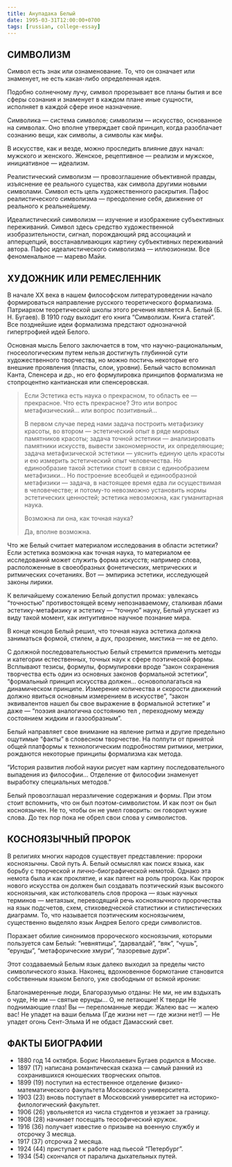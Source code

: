 ```yaml
---
title: Анупадака Белый
date: 1995-03-31T12:00:00+0700
tags: [russian, college-essay]
---
```

## СИМВОЛИЗМ
Символ есть знак или ознаменование. То, что он означает или знаменует, не есть какая-либо определенная идея.

Подобно солнечному лучу, символ прорезывает все планы бытия и все сферы сознания и знаменует в каждом плане иные сущности, исполняет в каждой сфере иное назначение.

Символика — система символов; символизм — искусство, основанное на символах. Оно вполне утверждает свой принцип, когда разоблачает сознанию вещи, как символы, а символы как мифы.

В искусстве, как и везде, можно проследить влияние двух начал: мужского и женского. Женское, рецептивное — реализм и мужское, инициативное — идеализм.

Реалистический символизм — провозглашение объективной правды, изъяснение ее реального существа, как символа другими новыми символами. Символ есть цель художественного раскрытия. Пафос реалистического символизма — преодоление себя, движение от реального к реальнейшему.

Идеалистический символизм — изучение и изображение субъективных переживаний. Символ здесь средство художественной изобразительности, сигнал, порождающий ряд ассоциаций и апперцепций, восстанавливающих картину субъективных переживаний автора. Пафос идеалистического символизма — иллюзионизм. Все феноменальное — марево Майи.

## ХУДОЖНИК ИЛИ РЕМЕСЛЕННИК
В начале XX века в нашем философском литературоведении начало формироваться направление русского теоретического формализма. Патриархом теоретической школы  этого речения является А. Белый (Б. Н. Бугаев). В 1910 году выходит его книга “Символизм. Книга статей”. Все позднейшие идеи формализма предстают однозначной гипертрофией идей Белого.

Основная мысль Белого заключается в том, что научно-рациональным, гносеологическим путем нельзя достигнуть глубинной сути художественного творчества, но можно постичь некоторые его внешние проявления (пласты, слои, уровни). Белый часто вспоминал Канта, Спенсера и др., но его формулировка принципов формализма не стопроцентно кантианская или спенсеровская.

> Если Эстетика есть наука о прекрасном, то область ее — прекрасное. Что есть прекрасное? Это или вопрос метафизический... или вопрос позитивный...
> 
> В первом случае перед нами задача построить метафизику красоты, во втором — эстетический опыт в ряде мировых памятников красоты; задача точной эстетики — анализировать памятники искусств, вывести закономерности, их определяющие; задача метафизической эстетики — уяснить единую цель красоты и ею измерить эстетический опыт человечества. Но единообразие такой эстетики стоит в связи с единообразием метафизики... Но построение всеобщей и единообразной метафизики — задача, в настоящее время едва ли осуществимая в человечестве; и потому-то невозможно установить нормы эстетических ценностей; эстетика невозможна, как   гуманитарная наука. 
> 
> Возможна ли она, как точная наука? 
> 
> Да, вполне возможна.

Что же Белый считает материалом исследования в области эстетики? Если эстетика возможна как точная наука, то материалом ее исследований может служить форма искусств; например слова, расположенные в своеобразных фонетических, метрических и ритмических сочетаниях. Вот — эмпирика эстетики, исследующей законы лирики.

К величайшему сожалению Белый допустил промах: увлекаясь “точностью” противостоящей всему непознаваемому, сталкивая лбами эстетику-метафизику и эстетику — “точную” науку, Белый упускает из виду такой момент, как интуитивное научное познание мира.

В конце концов Белый решил, что точная наука эстетика должна заниматься формой, стилем, а дух, прозрение, мистика — не ее дело.

С должной последовательностью Белый стремится применить методы и категории естественных, точных наук к сфере поэтической формы. Всплывают тезисы, формулы, формулировки вроде “закон сохранения творчества есть один из основных законов формальной эстетики”, “формальный принцип искусства должен... основополагаться на динамическом принципе. Измерение количества и скорости движений должно явиться основным измерением в искусстве”, “закон эквивалентов нашел бы свое выражение в формальной эстетике” и даже — “поэзия аналогична состоянию тел , переходному между состоянием жидким и газообразным”.

Белый направляет свое внимание на явление ритма и другие предельно ощутимые “факты” в словесном творчестве. На полпути от принятой общей платформы к технологическим подробностям ритмики, метрики, рождаются некоторые принципы формализма как метода.

“История развития любой науки рисует нам картину последовательного выпадения из философии... Отделение от философии знаменует выработку специальных методов.”

Белый провозглашал неразличение содержания и формы. При этом стоит вспомнить, что он был поэтом-символистом. И как поэт он был косноязычен. Не то, чтобы он не умел говорить: он говорил чужие слова. До тех пор пока не обрел свои слова у символистов.

## КОСНОЯЗЫЧНЫЙ ПРОРОК
В религиях многих народов существует представление: пророки косноязычны. Свой путь А. Белый осмыслял как поиск языка, как борьбу с творческой и лично-биографической немотой. Однако эта немота была и как проклятие, и как патент на роль пророка. Как пророк нового искусства он должен был создавать поэтический язык высокого косноязычия, как истолкователь слов пророка — язык научных терминов — метаязык, переводящий речь косноязычного пророчества на язык подсчетов, схем, стиховедческой статистики и стилистических диаграмм. То, что называется поэтическим косноязычием, существенно выделяло язык Андрея Белого среди символистов.

Поражает обилие синонимов пророческого косноязычия, которыми пользуется сам Белый: “невнятицы”, “дарвалдай”, “вяк”, “чушь”, “ерунды”, “метафорические хмури”, “лазоревые дури”.

Этот создаваемый Белым язык далеко выходил за пределы чисто символического языка. Наконец, вдохновенное бормотание становится собственным языком Белого, уже свободным от всякой иронии:

Благонамеренные люди,
Благоразумью отданы:
Не ми, не им вздыхать о чуде,
Не им — святые ерунды...
О, не летающие! К тверди
Не поднимающие глаз!
Вы — переломанные жерди:
Жалею вас — жалею вас!
Не упадет на ваши бельма
(Где жизни нет — где жизни нет!) — 
Не упадет огонь Сент-Эльма
И не обдаст Дамасский свет.

## ФАКТЫ БИОГРАФИИ
- 1880 год 14 октября. Борис Николаевич  Бугаев родился в Москве.
- 1897 (17) написана романтическая сказка — самый ранний из сохранившихся юношеских творческих опытов.
- 1899 (19) поступил на естественное отделение физико-математического факультета Московского университета.
- 1903 (23) вновь поступает в Московский университет на историко-филологический факультет.
- 1906 (26) увольняется из числа студентов и уезжает за границу.
- 1908 (28) начинает посещать теософический кружок.
- 1916 (36) получает известие о призыве на военную службу и отсрочку 3 месяца.
- 1917 (37) отсрочка 2 месяца.
- 1924 (44) приступает к работе над пьесой “Петербург”.
- 1934 (54) скончался от паралича дыхательных путей.
